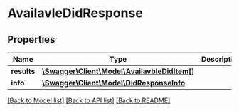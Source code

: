 # AvailavleDidResponse

## Properties
Name | Type | Description | Notes
------------ | ------------- | ------------- | -------------
**results** | [**\Swagger\Client\Model\AvailavbleDidItem[]**](AvailavbleDidItem.md) |  | [optional] 
**info** | [**\Swagger\Client\Model\DidResponseInfo**](DidResponseInfo.md) |  | [optional] 

[[Back to Model list]](../README.md#documentation-for-models) [[Back to API list]](../README.md#documentation-for-api-endpoints) [[Back to README]](../README.md)


